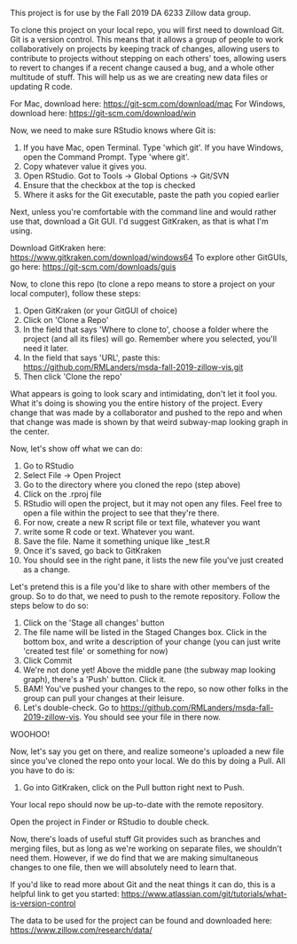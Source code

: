This project is for use by the Fall 2019 DA 6233 Zillow data group.

To clone this project on your local repo, you will first need to download Git.  Git is a version control.  This means that it allows a group of people to work collaboratively on projects by keeping track of changes, allowing users to contribute to projects without stepping on each others' toes, allowing users to revert to changes if a recent change caused a bug, and a whole other multitude of stuff.  This will help us as we are creating new data files or updating R code.  

For Mac, download here: https://git-scm.com/download/mac
For Windows, download here: https://git-scm.com/download/win

Now, we need to make sure RStudio knows where Git is:

1) If you have Mac, open Terminal.  Type 'which git'.
   If you have Windows, open the Command Prompt.  Type 'where git'.
2) Copy whatever value it gives you.
3) Open RStudio.  Got to Tools -> Global Options -> Git/SVN
4) Ensure that the checkbox at the top is checked
5) Where it asks for the Git executable, paste the path you copied earlier

Next, unless you're comfortable with the command line and would rather use that, download a Git GUI.  I'd suggest GitKraken, as that is what I'm using.

Download GitKraken here: https://www.gitkraken.com/download/windows64
To explore other GitGUIs, go here: https://git-scm.com/downloads/guis

Now, to clone this repo (to clone a repo means to store a project on your local computer), follow these steps:

1) Open GitKraken (or your GitGUI of choice)
2) Click on 'Clone a Repo'
3) In the field that says 'Where to clone to', choose a folder where the project (and all its files) will go.  Remember where you selected, you'll need it later.
4) In the field that says 'URL', paste this: https://github.com/RMLanders/msda-fall-2019-zillow-vis.git
5) Then click 'Clone the repo'

What appears is going to look scary and intimidating, don't let it fool you.  What it's doing is showing you the entire history of the project.  Every change that was made by a collaborator and pushed to the repo and when that change was made is shown by that weird subway-map looking graph in the center.  

Now, let's show off what we can do:

1) Go to RStudio
2) Select File -> Open Project
3) Go to the directory where you cloned the repo (step above)
4) Click on the .rproj file
5) RStudio will open the project, but it may not open any files.  Feel free to open a file within the project to see that they're there.
6) For now, create a new R script file or text file, whatever you want
7) write some R code or text.  Whatever you want.
8) Save the file.  Name it something unique like <yourLastName>_test.R
9) Once it's saved, go back to GitKraken
10) You should see in the right pane, it lists the new file you've just created as a change. 

Let's pretend this is a file you'd like to share with other members of the group. So to do that, we need to push to the remote repository.  Follow the steps below to do so:

1) Click on the 'Stage all changes' button
2) The file name will be listed in the Staged Changes box.  Click in the bottom box, and write a description of your change (you can just write 'created test file' or something for now)
3) Click Commit
4) We're not done yet!  Above the middle pane (the subway map looking graph), there's a 'Push' button.  Click it.
5) BAM!  You've pushed your changes to the repo, so now other folks in the group can pull your changes at their leisure.
6) Let's double-check.  Go to https://github.com/RMLanders/msda-fall-2019-zillow-vis.  You should see your file in there now.

WOOHOO!

Now, let's say you get on there, and realize someone's uploaded a new file since you've cloned the repo onto your local.  We do this by doing a Pull.  All you have to do is:

1) Go into GitKraken, click on the Pull button right next to Push.

Your local repo should now be up-to-date with the remote repository.

Open the project in Finder or RStudio to double check.  


Now, there's loads of useful stuff Git provides such as branches and merging files, but as long as we're working on separate files, we shouldn't need them.  However, if we do find that we are making simultaneous changes to one file, then we will absolutely need to learn that.

If you'd like to read more about Git and the neat things it can do, this is a helpful link to get you started: https://www.atlassian.com/git/tutorials/what-is-version-control

The data to be used for the project can be found and downloaded here: https://www.zillow.com/research/data/
